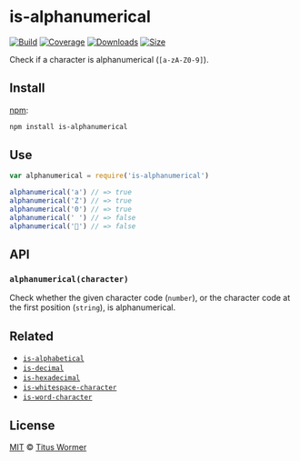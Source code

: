 ﻿# is-alphanumerical

[![Build][build-badge]][build]
[![Coverage][coverage-badge]][coverage]
[![Downloads][downloads-badge]][downloads]
[![Size][size-badge]][size]

Check if a character is alphanumerical (`[a-zA-Z0-9]`).

## Install

[npm][]:

```sh
npm install is-alphanumerical
```

## Use

```js
var alphanumerical = require('is-alphanumerical')

alphanumerical('a') // => true
alphanumerical('Z') // => true
alphanumerical('0') // => true
alphanumerical(' ') // => false
alphanumerical('💩') // => false
```

## API

### `alphanumerical(character)`

Check whether the given character code (`number`), or the character code at the
first position (`string`), is alphanumerical.

## Related

*   [`is-alphabetical`](https://github.com/wooorm/is-alphabetical)
*   [`is-decimal`](https://github.com/wooorm/is-decimal)
*   [`is-hexadecimal`](https://github.com/wooorm/is-hexadecimal)
*   [`is-whitespace-character`](https://github.com/wooorm/is-whitespace-character)
*   [`is-word-character`](https://github.com/wooorm/is-word-character)

## License

[MIT][license] © [Titus Wormer][author]

<!-- Definitions -->

[build-badge]: https://img.shields.io/travis/wooorm/is-alphanumerical.svg

[build]: https://travis-ci.org/wooorm/is-alphanumerical

[coverage-badge]: https://img.shields.io/codecov/c/github/wooorm/is-alphanumerical.svg

[coverage]: https://codecov.io/github/wooorm/is-alphanumerical

[downloads-badge]: https://img.shields.io/npm/dm/is-alphanumerical.svg

[downloads]: https://www.npmjs.com/package/is-alphanumerical

[size-badge]: https://img.shields.io/bundlephobia/minzip/is-alphanumerical.svg

[size]: https://bundlephobia.com/result?p=is-alphanumerical

[npm]: https://docs.npmjs.com/cli/install

[license]: license

[author]: https://wooorm.com
